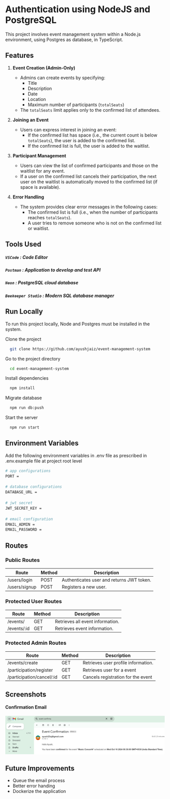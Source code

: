 
# Authentication using NodeJS and PostgreSQL

This project involves event management system within a Node.js environment, using Postgres as database, in TypeScript.

## Features

1. **Event Creation (Admin-Only)**
   - Admins can create events by specifying:
     - Title
     - Description
     - Date
     - Location
     - Maximum number of participants (`totalSeats`)
   - The `totalSeats` limit applies only to the confirmed list of attendees.

2. **Joining an Event**
   - Users can express interest in joining an event:
     - If the confirmed list has space (i.e., the current count is below `totalSeats`), the user is added to the confirmed list.
     - If the confirmed list is full, the user is added to the waitlist.

3. **Participant Management**
   - Users can view the list of confirmed participants and those on the waitlist for any event.
   - If a user on the confirmed list cancels their participation, the next user on the waitlist is automatically moved to the confirmed list (if space is available).

4. **Error Handling**
   - The system provides clear error messages in the following cases:
     - The confirmed list is full (i.e., when the number of participants reaches `totalSeats`).
     - A user tries to remove someone who is not on the confirmed list or waitlist.

## Tools Used

##### `VSCode` : Code Editor
##### `Postman` : Application to develop and test API
##### `Neon` : PostgreSQL cloud database
##### `Beekeeper Studio` : Modern SQL database manager
## Run Locally

To run this project locally, Node and Postgres must be installed in the system.

Clone the project

```bash
  git clone https://github.com/ayushjaiz/event-management-system
```

Go to the project directory

```bash
  cd event-management-system
```

Install dependencies

```bash
  npm install
```

Migrate database

```bash
  npm run db:push
```

Start the server

```bash
  npm run start
```



## Environment Variables

Add the following environment variables in .env file as prescribed in .env.example file at project root level


```bash
# app configurations
PORT = 

# database configurations
DATABASE_URL =  

# jwt secret
JWT_SECRET_KEY = 

# email configuration
EMAIL_ADMIN = 
EMAIL_PASSWORD = 
```

## Routes

### Public Routes

| Route                           | Method | Description                               |
|--------------------------------|--------|-------------------------------------------|
| /users/login                    | POST   | Authenticates user and returns JWT token.|
| /users/signup                   | POST   | Registers a new user.                    |

### Protected User Routes

| Route                          | Method | Description                              |
|--------------------------------|--------|------------------------------------------|
| /events/                       | GET    | Retrieves all event information.         |
| /events/:id                    | GET    | Retrieves event information.             |

### Protected Admin Routes

| Route                          | Method | Description                              |
|--------------------------------|--------|------------------------------------------|
| /events/create                 | GET    | Retrieves user profile information.      |
| /participation/register        | GET    | Retrieves user for a event               |
| /participation/cancel/:id      | GET    | Cancels registration for the event       |

## Screenshots


#### Confirmation Email

![alt text](image-1.png)




## Future Improvements

- Queue the email process
- Better error handing
- Dockerize the application
